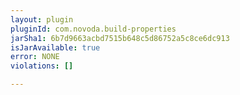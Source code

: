 ```yaml
---
layout: plugin
pluginId: com.novoda.build-properties
jarSha1: 6b7d9663acbd7515b648c5d86752a5c8ce6dc913
isJarAvailable: true
error: NONE
violations: []

---
```


